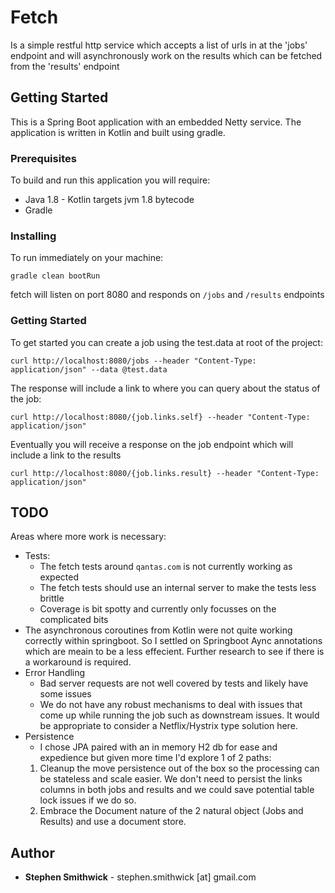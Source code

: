 # Fetch

Is a simple restful http service which accepts a list of urls in at the 'jobs' endpoint
and will asynchronously work on the results which can be fetched from the 'results'
endpoint

## Getting Started

This is a Spring Boot application with an embedded Netty service.  The application
is written in Kotlin and built using gradle.

### Prerequisites

To build and run this application you will require:
- Java 1.8 - Kotlin targets jvm 1.8 bytecode
- Gradle


### Installing

To run immediately on your machine:
```
gradle clean bootRun
```
fetch will listen on port 8080 and responds on `/jobs` and `/results` endpoints

### Getting Started

To get started you can create a job using the test.data at root of the project:
```
curl http://localhost:8080/jobs --header "Content-Type: application/json" --data @test.data
```

The response will include a link to where you can query about the status of the job:
```
curl http://localhost:8080/{job.links.self} --header "Content-Type: application/json"
```

Eventually you will receive a response on the job endpoint which will include a link
to the results
```
curl http://localhost:8080/{job.links.result} --header "Content-Type: application/json"
```

## TODO

Areas where more work is necessary:
- Tests:
  - The fetch tests around `qantas.com` is not currently working as expected
  - The fetch tests should use an internal server to make the tests less brittle
  - Coverage is bit spotty and currently only focusses on the complicated bits
- The asynchronous coroutines from Kotlin were not quite working correctly within springboot.  So I settled on Springboot Aync annotations which are meain to be a less effecient. Further research to see if there is a workaround is required.
- Error Handling
  - Bad server requests are not well covered by tests and likely have some issues
  - We do not have any robust mechanisms to deal with issues that come up while running the job such as downstream issues.  It would be appropriate to consider a Netflix/Hystrix type solution here.
- Persistence
  - I chose JPA paired with an in memory H2 db for ease and expedience but given more time I'd explore 1 of 2 paths:
  1. Cleanup the move persistence out of the box so the processing can be stateless and scale easier.  We don't need to persist the links columns in both jobs and results and we could save potential table lock issues if we do so.
  2. Embrace the Document nature of the 2 natural object (Jobs and Results) and use a document store.

## Author

* **Stephen Smithwick** - stephen.smithwick [at] gmail.com
